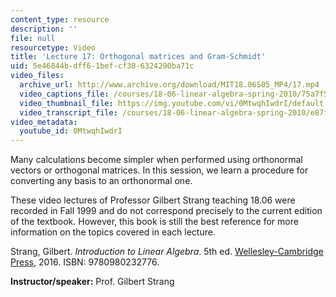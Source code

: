 ```yaml
---
content_type: resource
description: ''
file: null
resourcetype: Video
title: 'Lecture 17: Orthogonal matrices and Gram-Schmidt'
uid: 5e46844b-dff6-1bef-cf30-6324290ba71c
video_files:
  archive_url: http://www.archive.org/download/MIT18.06S05_MP4/17.mp4
  video_captions_file: /courses/18-06-linear-algebra-spring-2010/75a7f53f38bc5968bce3a16f1899fb06_0MtwqhIwdrI.vtt
  video_thumbnail_file: https://img.youtube.com/vi/0MtwqhIwdrI/default.jpg
  video_transcript_file: /courses/18-06-linear-algebra-spring-2010/e87f2914b2eb2f53e38688040c04b9b1_0MtwqhIwdrI.pdf
video_metadata:
  youtube_id: 0MtwqhIwdrI
---
```


Many calculations become simpler when performed using orthonormal vectors or orthogonal matrices. In this session, we learn a procedure for converting any basis to an orthonormal one.

These video lectures of Professor Gilbert Strang teaching 18.06 were recorded in Fall 1999 and do not correspond precisely to the current edition of the textbook. However, this book is still the best reference for more information on the topics covered in each lecture.

Strang, Gilbert. _Introduction to Linear Algebra_. 5th ed. [Wellesley-Cambridge Press](http://www.wellesleycambridge.com/), 2016. ISBN: 9780980232776.

**Instructor/speaker:** Prof. Gilbert Strang
